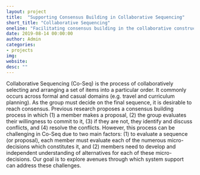 ```yaml
---
layout: project
title:  "Supporting Consensus Building in Collaborative Sequencing"
short_title: "Collaborative Sequencing"
oneline: "Facilitating consensus building in the collaborative construction of item sequences with system support."
date: 2019-08-14 00:00:00
author: Admin
categories:
- projects
img: 
website: 
desc: ""
---
```


Collaborative Sequencing (Co-Seq) is the process of collaboratively selecting and arranging a set of items into a particular order. It commonly occurs across formal and casual domains (e.g. travel and curriculum planning). As the group must decide on the final sequence, it is desirable to reach consensus. Previous research proposes a consensus building process in which (1) a member makes a proposal, (2) the group evaluates their willingness to commit to it, (3) if they are not, they identify and discuss conflicts, and (4) resolve the conflicts. However, this process can be challenging in Co-Seq due to two main factors: (1) to evaluate a sequence (or proposal), each member must evaluate each of the numerous micro-decisions which constitutes it, and (2) members need to develop and independent understanding of alternatives for each of these micro-decisions. Our goal is to explore avenues through which system support can address these challenges.
